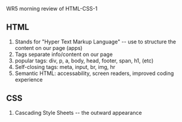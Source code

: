 WR5 morning review of HTML-CSS-1

## HTML

1. Stands for "Hyper Text Markup Language"  -- use to structure the content on our page (apps)
2. Tags separate info/content on our page
3. popular tags: div, p, a, body, head, footer, span, h1, (etc)
4. Self-closing tags: meta, input, br, img, hr
5. Semantic HTML: accessability, screen readers, improved coding experience

## CSS

1. Cascading Style Sheets -- the outward appearance